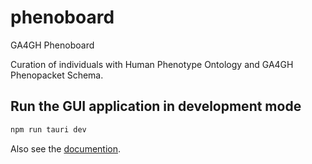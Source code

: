 # phenoboard
GA4GH Phenoboard

Curation of individuals with Human Phenotype Ontology and GA4GH Phenopacket Schema.


## Run the GUI application in development mode
```bash 
npm run tauri dev
```

Also see the [documention](https://p2gx.github.io/hpocurator/).

